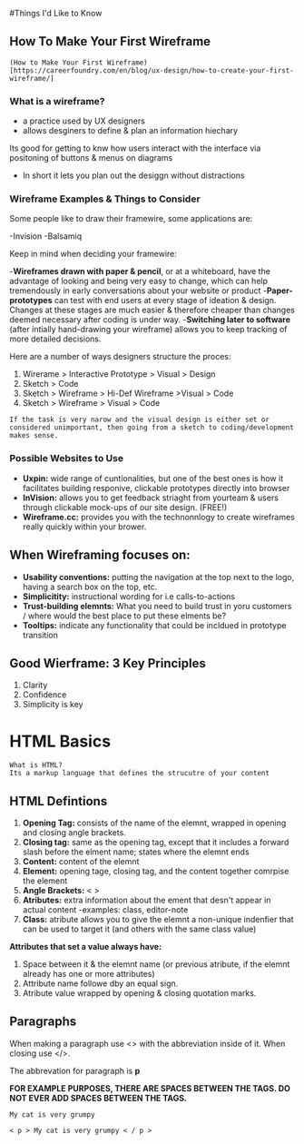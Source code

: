#Things I'd Like to Know

##  How To Make Your First Wireframe

```
(How to Make Your First Wireframe)[https://careerfoundry.com/en/blog/ux-design/how-to-create-your-first-wireframe/]
```

### What is a wireframe?

- a practice used by UX designers
- allows desginers to define & plan an information hiechary

Its good for getting to knw how users interact with the interface via positoning of buttons & menus on diagrams

- In short it lets you plan out the desiggn without distractions

### Wireframe Examples & Things to Consider

Some people like to draw their framewire, some applications are:

-Invision
-Balsamiq

Keep in mind when deciding your framewire:

-**Wireframes drawn with paper & pencil**, or at a whiteboard, have the advantage of looking and being very easy to change, which can help tremendously in early conversations about your website or product
-**Paper-prototypes** can test with end users at every stage of ideation & design. Changes at these stages are much easier & therefore cheaper than changes deemed necessary after coding is under way.
-**Switching later to software** (after intially hand-drawing your wireframe) allows you to keep tracking of more detailed decisions. 

Here are a number of ways designers structure the proces:
1. Wirerame > Interactive Prototype > Visual > Design
2. Sketch > Code
3. Sketch > Wireframe > Hi-Def Wireframe >Visual > Code
4. Sketch > Wireframe > Visual > Code

```
If the task is very narow and the visual design is either set or considered unimportant, then going from a sketch to coding/development makes sense.
```

### Possible Websites to Use

- **Uxpin:** wide range of cuntionalities, but one of the best ones is how it facilitates building responive, clickable prototypes directly into browser
- **InVision:** allows you to get feedback striaght from yourteam & users through clickable mock-ups of our site design. (FREE!)
- **Wireframe.cc:** provides you with the technonnlogy to create wireframes really quickly within your brower.

## When Wireframing focuses on:

- **Usability conventions:** putting the navigation at the top next to the logo, having a search box on the top, etc.
- **Simplicitity:** instructional wording for i.e calls-to-actions
- **Trust-building elemnts:** What you need to build trust in yoru customers / where would the best place to put these elments be?
- **Tooltips:** indicate any functionality that could be incldued in prototype transition


## Good Wierframe: 3 Key Principles
1. Clarity
2. Confidence
3. Simplicity is key


# HTML Basics

```
What is HTML?
Its a markup language that defines the strucutre of your content
```
## HTML Defintions

1. **Opening Tag:** consists of the name of the elemnt, wrapped in opening and closing angle brackets. 
2. **Closing tag:** same as the opening tag, except that it includes a forward slash before the elment name; states where the elemnt ends
3. **Content:** content of the elemnt
4. **Element:** opening tage, closing tag, and the content together comrpise the element
5. **Angle Brackets:** < >
6. **Atributes:** extra information about the ement that desn't appear in actual content
    -examples: class, editor-note
7. **Class:** atribute allows you to give the elemnt a non-unique indenfier that can be used to target it (and others with the same class value)

**Attributes that set a value always have:**
1. Space between it & the elemnt name (or previous atribute, if the elemnt already has one or more attributes)
2. Attribute name followe dby an equal sign. 
3. Atribute value wrapped by opening & closing quotation marks.



## Paragraphs

When making a paragraph use <> with the abbreviation inside of it. When closing use </>.

The abbrevation for paragraph is **p**

**FOR EXAMPLE PURPOSES, THERE ARE SPACES BETWEEN THE TAGS. DO NOT EVER ADD SPACES BETWEEN THE TAGS.**

```
My cat is very grumpy
```
```
< p > My cat is very grumpy < / p >
```

